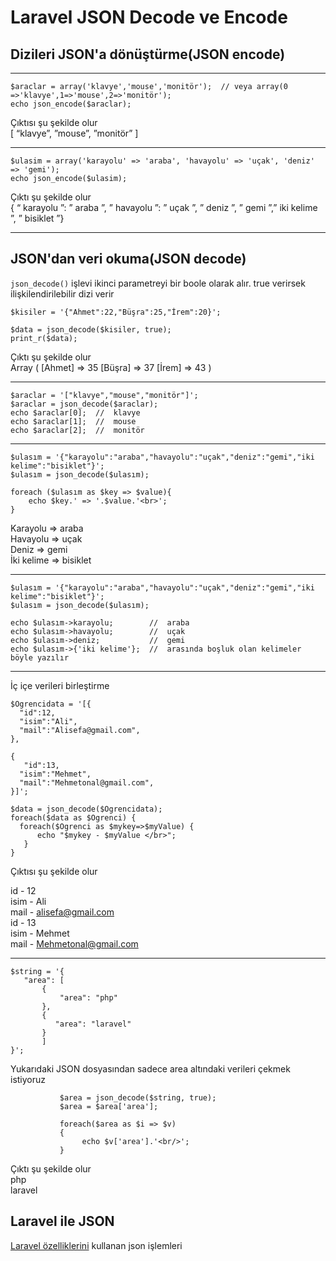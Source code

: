 # Laravel JSON Decode ve Encode


## Dizileri JSON'a dönüştürme(JSON encode)
___

    $araclar = array('klavye','mouse','monitör');  // veya array(0 =>'klavye',1=>'mouse',2=>'monitör');
    echo json_encode($araclar);
    
Çıktısı şu şekilde olur<br>
[ “klavye”, ”mouse”, ”monitör” ]
___
    
    $ulasim = array('karayolu' => 'araba', 'havayolu' => 'uçak', 'deniz' => 'gemi');
    echo json_encode($ulasim);

Çıktı şu şekilde olur<br>
{ “ karayolu ”: ” araba ”, ” havayolu ”: ” uçak ”, ” deniz ”, ” gemi ”,” iki kelime ”, ” bisiklet ”}
___
## JSON'dan veri okuma(JSON decode)

`json_decode()` işlevi ikinci parametreyi bir boole olarak alır. true verirsek ilişkilendirilebilir dizi verir

    $kisiler = '{"Ahmet":22,"Büşra":25,"İrem":20}';

    $data = json_decode($kisiler, true);
    print_r($data);
    
Çıktı şu şekilde olur<br>
Array ( [Ahmet] => 35 [Büşra] => 37 [İrem] => 43 )
___
    $araclar = '["klavye","mouse","monitör"]';
    $araclar = json_decode($araclar);
    echo $araclar[0];  //  klavye
    echo $araclar[1];  //  mouse
    echo $araclar[2];  //  monitör
___
    $ulasım = '{"karayolu":"araba","havayolu":"uçak","deniz":"gemi","iki kelime":"bisiklet"}';
    $ulasım = json_decode($ulasım);
    
    foreach ($ulasım as $key => $value){
        echo $key.' => '.$value.'<br>';  
    }
    
Karayolu => araba<br>
Havayolu => uçak<br>
Deniz => gemi<br>
İki kelime => bisiklet
___
    $ulasım = '{"karayolu":"araba","havayolu":"uçak","deniz":"gemi","iki kelime":"bisiklet"}';
    $ulasım = json_decode($ulasım);
    
    echo $ulasım->karayolu;        //  araba
    echo $ulasım->havayolu;        //  uçak
    echo $ulasım->deniz;           //  gemi
    echo $ulasım->{'iki kelime'};  //  arasında boşluk olan kelimeler böyle yazılır
    
___
   
   İç içe verileri birleştirme
   
    $Ogrencidata = '[{
      "id":12,
      "isim":"Ali",
      "mail":"Alisefa@gmail.com",
    },
    
    {
       "id":13,
      "isim":"Mehmet",
      "mail":"Mehmetonal@gmail.com",
    }]';
    
    $data = json_decode($Ogrencidata);
    foreach($data as $Ogrenci) {
      foreach($Ogrenci as $mykey=>$myValue) {
          echo "$mykey - $myValue </br>";
       }
    }    
    
Çıktısı şu şekilde olur<br>

id - 12<br>
isim - Ali<br>
mail - alisefa@gmail.com<br>
id - 13<br>
isim - Mehmet<br>
mail - Mehmetonal@gmail.com

___

    $string = '{
       "area": [
           {
               "area": "php"
           },
           {
              "area": "laravel"
           }
           ]
    }';
    
Yukarıdaki JSON dosyasından sadece area altındaki verileri çekmek istiyoruz

               $area = json_decode($string, true);
               $area = $area['area'];
               
               foreach($area as $i => $v)
               {
                    echo $v['area'].'<br/>';
               }
               
Çıktı şu şekilde olur<br>
php<br>laravel

## Laravel ile JSON

[Laravel özelliklerini](https://laravel.com/docs/9.x/eloquent-serialization#serializing-to-json) kullanan json işlemleri
